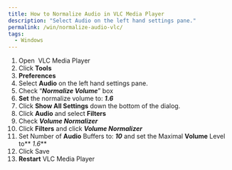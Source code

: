 ```yaml
---
title: How to Normalize Audio in VLC Media Player
description: "Select Audio on the left hand settings pane."
permalink: /win/normalize-audio-vlc/
tags:
  - Windows
---
```

  1. Open  VLC Media Player
  2. Click **Tools**
  3. **Preferences**
  4. Select **Audio** on the left hand settings pane.
  5. Check “**_Normalize Volume_**” box
  6. **Set** the normalize volume to: **_1.6_**
  7. Click **Show All Settings** down the bottom of the dialog.
  8. Click **Audio** and select **Filters**
  9. Check **_Volume Normalizer_**
 10. Click **Filters** and click **_Volume Normalizer_**
 11. Set Number of **Audio** Buffers to: **_10_** and set the Maximal **Volume** Level to** _1.6_**
 12. Click Save
 13. **Restart** VLC Media Player
